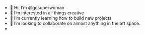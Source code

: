 - 👋 Hi, I’m @gcsuperwoman
- 👀 I’m interested in all things creative 
- 🌱 I’m currently learning how to build new projects
- 💞️ I’m looking to collaborate on almost anything in the art space.
- 

<!---
gcsuperwoman/gcsuperwoman is a ✨ special ✨ repository because its `README.md` (this file) appears on your GitHub profile.
You can click the Preview link to take a look at your changes.
--->
